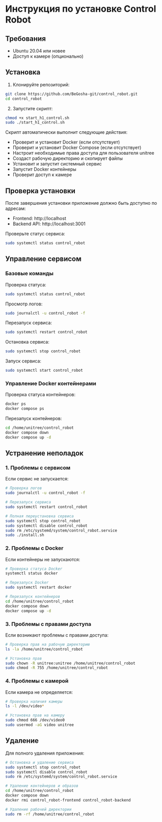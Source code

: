 # Инструкция по установке Control Robot

## Требования

- Ubuntu 20.04 или новее
- Доступ к камере (опционально)

## Установка

1. Клонируйте репозиторий:
```bash
git clone https://github.com/BeGosha-git/control_robot.git
cd control_robot
```

2. Запустите скрипт:
```bash
chmod +x start_h1_control.sh
sudo ./start_h1_control.sh
```

Скрипт автоматически выполнит следующие действия:
- Проверит и установит Docker (если отсутствует)
- Проверит и установит Docker Compose (если отсутствует)
- Настроит необходимые права доступа для пользователя unitree
- Создаст рабочую директорию и скопирует файлы
- Установит и запустит системный сервис
- Запустит Docker контейнеры
- Проверит доступ к камере

## Проверка установки

После завершения установки приложение должно быть доступно по адресам:
- Frontend: http://localhost
- Backend API: http://localhost:3001

Проверьте статус сервиса:
```bash
sudo systemctl status control_robot
```

## Управление сервисом

### Базовые команды

Проверка статуса:
```bash
sudo systemctl status control_robot
```

Просмотр логов:
```bash
sudo journalctl -u control_robot -f
```

Перезапуск сервиса:
```bash
sudo systemctl restart control_robot
```

Остановка сервиса:
```bash
sudo systemctl stop control_robot
```

Запуск сервиса:
```bash
sudo systemctl start control_robot
```

### Управление Docker контейнерами

Проверка статуса контейнеров:
```bash
docker ps
docker compose ps
```

Перезапуск контейнеров:
```bash
cd /home/unitree/control_robot
docker compose down
docker compose up -d
```

## Устранение неполадок

### 1. Проблемы с сервисом

Если сервис не запускается:
```bash
# Проверка логов
sudo journalctl -u control_robot -f

# Перезапуск сервиса
sudo systemctl restart control_robot

# Полная переустановка сервиса
sudo systemctl stop control_robot
sudo systemctl disable control_robot
sudo rm /etc/systemd/system/control_robot.service
sudo ./install.sh
```

### 2. Проблемы с Docker

Если контейнеры не запускаются:
```bash
# Проверка статуса Docker
systemctl status docker

# Перезапуск Docker
sudo systemctl restart docker

# Перезапуск контейнеров
cd /home/unitree/control_robot
docker compose down
docker compose up -d
```

### 3. Проблемы с правами доступа

Если возникают проблемы с правами доступа:
```bash
# Проверка прав на рабочую директорию
ls -la /home/unitree/control_robot

# Установка прав
sudo chown -R unitree:unitree /home/unitree/control_robot
sudo chmod -R 755 /home/unitree/control_robot
```

### 4. Проблемы с камерой

Если камера не определяется:
```bash
# Проверка наличия камеры
ls -l /dev/video*

# Установка прав на камеру
sudo chmod 666 /dev/video0
sudo usermod -aG video unitree
```

## Удаление

Для полного удаления приложения:
```bash
# Остановка и удаление сервиса
sudo systemctl stop control_robot
sudo systemctl disable control_robot
sudo rm /etc/systemd/system/control_robot.service

# Удаление контейнеров и образов
cd /home/unitree/control_robot
docker compose down
docker rmi control_robot-frontend control_robot-backend

# Удаление рабочей директории
sudo rm -rf /home/unitree/control_robot
``` 